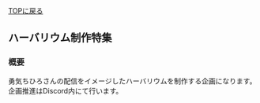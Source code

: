 [TOPに戻る](https://kkumt93.github.io/Chihiro_1stAnni/)
## ハーバリウム制作特集

### 概要
勇気ちひろさんの配信をイメージしたハーバリウムを制作する企画になります。企画推進はDiscord内にて行います。